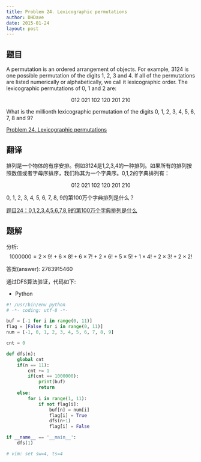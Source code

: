 ```yaml
---
title: Problem 24. Lexicographic permutations
author: DHDave
date: 2015-01-24
layout: post
---
```


## 题目

A permutation is an ordered arrangement of objects. For example, 3124 is one possible permutation of the digits 1, 2, 3 and 4. If all of the permutations are listed numerically or alphabetically, we call it lexicographic order. The lexicographic permutations of 0, 1 and 2 are:

$$ 012\ 021\ 102\ 120\ 201\ 210 $$
<!--more-->
What is the millionth lexicographic permutation of the digits 0, 1, 2, 3, 4, 5, 6, 7, 8 and 9?

[Problem 24. Lexicographic permutations](https://projecteuler.net/problem=24 "Problem 24")

## 翻译

排列是一个物体的有序安排。例如3124是1,2,3,4的一种排列。如果所有的排列按照数值或者字母序排序，我们称其为一个字典序。0,1,2的字典排列有：

$$ 012\ 021\ 102\ 120\ 201\ 210 $$

0, 1, 2, 3, 4, 5, 6, 7, 8, 9的第100万个字典排列是什么？

[题目24：0,1,2,3,4,5,6,7,8,9的第100万个字典排列是什么](http://pe.spiritzhang.com/index.php/2011-05-11-09-44-54/25-240123456789100 "题目24")

## 题解

分析: $$ 1000000 = 2 \times 9! + 6 \times 8! + 6 \times 7! + 2 \times 6! + 5 \times 5! + 1 \times 4! + 2 \times 3! + 2 \times 2! $$

答案(answer): 2783915460

通过DFS算法验证，代码如下:

+ Python

```python
#! /usr/bin/env python
# -*- coding: utf-8 -*-

buf = [-1 for i in range(0, 11)]
flag = [False for i in range(0, 11)]
num = [-1, 0, 1, 2, 3, 4, 5, 6, 7, 8, 9]

cnt = 0

def dfs(n):
    global cnt
    if(n == 11):
        cnt += 1
        if(cnt == 1000000):
            print(buf)
            return
    else:
        for i in range(1, 11):
            if not flag[i]:
                buf[n] = num[i]
                flag[i] = True
                dfs(n+1)
                flag[i] = False

if __name__ == '__main__':
    dfs(1)

# vim: set sw=4, ts=4
```
